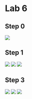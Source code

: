 # Lab 6
## Step 0

 <img src="Part1_1.jpg">
 
## Step 1

<img src="Part2_1.jpg">
<img src="Part2_2.jpg">
<img src="Part2_3.jpg">

## Step 3

<img src="Part4_1.jpg">
<img src="Part4_2.jpg">
<img src="Part4_3.jpg">
